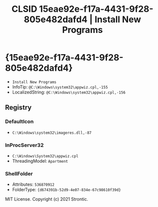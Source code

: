 ﻿---
title: "CLSID 15eae92e-f17a-4431-9f28-805e482dafd4 | Install New Programs"
excerpt: What is COM-Object CLSID 15eae92e-f17a-4431-9f28-805e482dafd4?
---

# {15eae92e-f17a-4431-9f28-805e482dafd4}

* `Install New Programs`
* InfoTip: `@C:\Windows\system32\appwiz.cpl,-155`
* LocalizedString: `@C:\Windows\system32\appwiz.cpl,-156`

## Registry


### DefaultIcon

* `C:\Windows\system32\imageres.dll,-87`

### InProcServer32

* `C:\Windows\System32\appwiz.cpl`
* ThreadingModel: `Apartment`

### ShellFolder

* Attributes: `536870912`
* FolderType: `{d674391b-52d9-4e07-834e-67c98610f39d}`

MIT License. Copyright (c) 2021 Strontic.


